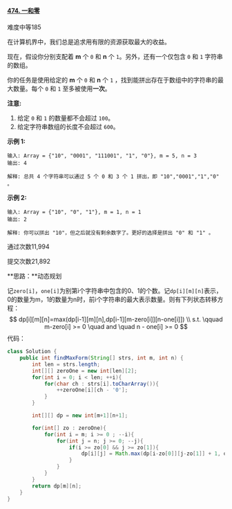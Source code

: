 #### [474. 一和零](https://leetcode-cn.com/problems/ones-and-zeroes/)

难度中等185

在计算机界中，我们总是追求用有限的资源获取最大的收益。

现在，假设你分别支配着 **m** 个 `0` 和 **n** 个 `1`。另外，还有一个仅包含 `0` 和 `1` 字符串的数组。

你的任务是使用给定的 **m** 个 `0` 和 **n** 个 `1` ，找到能拼出存在于数组中的字符串的最大数量。每个 `0` 和 `1` 至多被使用**一次**。

**注意:**

1. 给定 `0` 和 `1` 的数量都不会超过 `100`。
2. 给定字符串数组的长度不会超过 `600`。

**示例 1:**

```
输入: Array = {"10", "0001", "111001", "1", "0"}, m = 5, n = 3
输出: 4

解释: 总共 4 个字符串可以通过 5 个 0 和 3 个 1 拼出，即 "10","0001","1","0" 。
```

**示例 2:**

```
输入: Array = {"10", "0", "1"}, m = 1, n = 1
输出: 2

解释: 你可以拼出 "10"，但之后就没有剩余数字了。更好的选择是拼出 "0" 和 "1" 。
```

通过次数11,994

提交次数21,892



**思路：**动态规划

记`zero[i]`，`one[i]`为别第i个字符串中包含的0、1的个数。记`dp[i][m][n]`表示，0的数量为m，1的数量为n时，前i个字符串的最大表示数量。则有下列状态转移方程：
$$
dp[i][m][n]=max(dp[i-1][m][n],dp[i-1][m-zero[i]][n-one[i]]) \\
s.t. \qquad m-zero[i] >= 0 \quad and \quad n - one[i] >= 0
$$
代码：

```java
class Solution {
    public int findMaxForm(String[] strs, int m, int n) {
        int len = strs.length;
        int[][] zeroOne = new int[len][2];
        for(int i = 0; i < len; ++i){
            for(char ch : strs[i].toCharArray()){
                ++zeroOne[i][ch - '0'];
            }
        }

        int[][] dp = new int[m+1][n+1];

        for(int[] zo : zeroOne){
            for(int i = m; i >= 0 ; --i){
                for(int j = n; j >= 0; --j){
                    if(i >= zo[0] && j >= zo[1]){
                        dp[i][j] = Math.max(dp[i-zo[0]][j-zo[1]] + 1, dp[i][j]);
                    }
                }
            }
        }
        return dp[m][n];
    }
}
```

